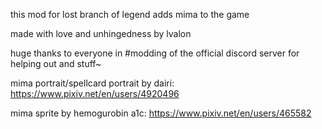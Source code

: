 this mod for lost branch of legend adds mima to the game

made with love and unhingedness by lvalon

huge thanks to everyone in #modding of the official discord server for helping out and stuff~

mima portrait/spellcard portrait by dairi: https://www.pixiv.net/en/users/4920496

mima sprite by hemogurobin a1c: https://www.pixiv.net/en/users/465582
